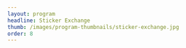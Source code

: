 ```yaml
---
layout: program
headline: Sticker Exchange
thumb: /images/program-thumbnails/sticker-exchange.jpg
order: 8
---
```

